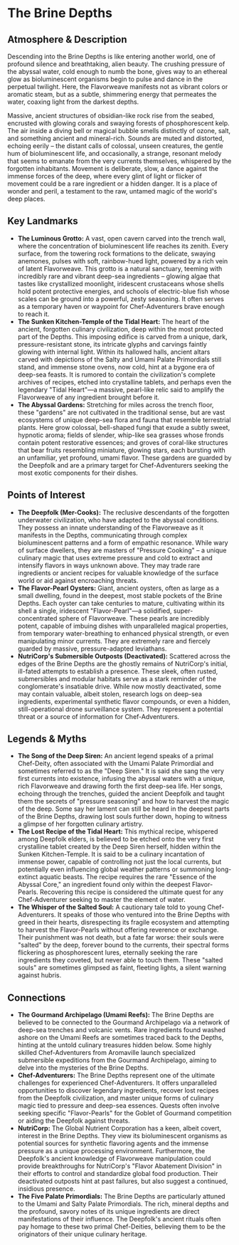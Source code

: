 # The Brine Depths

## Atmosphere & Description

Descending into the Brine Depths is like entering another world, one of profound silence and breathtaking, alien beauty. The crushing pressure of the abyssal water, cold enough to numb the bone, gives way to an ethereal glow as bioluminescent organisms begin to pulse and dance in the perpetual twilight. Here, the Flavorweave manifests not as vibrant colors or aromatic steam, but as a subtle, shimmering energy that permeates the water, coaxing light from the darkest depths.

Massive, ancient structures of obsidian-like rock rise from the seabed, encrusted with glowing corals and swaying forests of phosphorescent kelp. The air inside a diving bell or magical bubble smells distinctly of ozone, salt, and something ancient and mineral-rich. Sounds are muted and distorted, echoing eerily – the distant calls of colossal, unseen creatures, the gentle hum of bioluminescent life, and occasionally, a strange, resonant melody that seems to emanate from the very currents themselves, whispered by the forgotten inhabitants. Movement is deliberate, slow, a dance against the immense forces of the deep, where every glint of light or flicker of movement could be a rare ingredient or a hidden danger. It is a place of wonder and peril, a testament to the raw, untamed magic of the world's deep places.

## Key Landmarks

*   **The Luminous Grotto:** A vast, open cavern carved into the trench wall, where the concentration of bioluminescent life reaches its zenith. Every surface, from the towering rock formations to the delicate, swaying anemones, pulses with soft, rainbow-hued light, powered by a rich vein of latent Flavorweave. This grotto is a natural sanctuary, teeming with incredibly rare and vibrant deep-sea ingredients – glowing algae that tastes like crystallized moonlight, iridescent crustaceans whose shells hold potent protective energies, and schools of electric-blue fish whose scales can be ground into a powerful, zesty seasoning. It often serves as a temporary haven or waypoint for Chef-Adventurers brave enough to reach it.
*   **The Sunken Kitchen-Temple of the Tidal Heart:** The heart of the ancient, forgotten culinary civilization, deep within the most protected part of the Depths. This imposing edifice is carved from a unique, dark, pressure-resistant stone, its intricate glyphs and carvings faintly glowing with internal light. Within its hallowed halls, ancient altars carved with depictions of the Salty and Umami Palate Primordials still stand, and immense stone ovens, now cold, hint at a bygone era of deep-sea feasts. It is rumored to contain the civilization's complete archives of recipes, etched into crystalline tablets, and perhaps even the legendary "Tidal Heart"—a massive, pearl-like relic said to amplify the Flavorweave of any ingredient brought before it.
*   **The Abyssal Gardens:** Stretching for miles across the trench floor, these "gardens" are not cultivated in the traditional sense, but are vast ecosystems of unique deep-sea flora and fauna that resemble terrestrial plants. Here grow colossal, bell-shaped fungi that exude a subtly sweet, hypnotic aroma; fields of slender, whip-like sea grasses whose fronds contain potent restorative essences; and groves of coral-like structures that bear fruits resembling miniature, glowing stars, each bursting with an unfamiliar, yet profound, umami flavor. These gardens are guarded by the Deepfolk and are a primary target for Chef-Adventurers seeking the most exotic components for their dishes.

## Points of Interest

*   **The Deepfolk (Mer-Cooks):** The reclusive descendants of the forgotten underwater civilization, who have adapted to the abyssal conditions. They possess an innate understanding of the Flavorweave as it manifests in the Depths, communicating through complex bioluminescent patterns and a form of empathic resonance. While wary of surface dwellers, they are masters of "Pressure Cooking" – a unique culinary magic that uses extreme pressure and cold to extract and intensify flavors in ways unknown above. They may trade rare ingredients or ancient recipes for valuable knowledge of the surface world or aid against encroaching threats.
*   **The Flavor-Pearl Oysters:** Giant, ancient oysters, often as large as a small dwelling, found in the deepest, most stable pockets of the Brine Depths. Each oyster can take centuries to mature, cultivating within its shell a single, iridescent "Flavor-Pearl"—a solidified, super-concentrated sphere of Flavorweave. These pearls are incredibly potent, capable of imbuing dishes with unparalleled magical properties, from temporary water-breathing to enhanced physical strength, or even manipulating minor currents. They are extremely rare and fiercely guarded by massive, pressure-adapted leviathans.
*   **NutriCorp's Submersible Outposts (Deactivated):** Scattered across the edges of the Brine Depths are the ghostly remains of NutriCorp's initial, ill-fated attempts to establish a presence. These sleek, often rusted, submersibles and modular habitats serve as a stark reminder of the conglomerate's insatiable drive. While now mostly deactivated, some may contain valuable, albeit stolen, research logs on deep-sea ingredients, experimental synthetic flavor compounds, or even a hidden, still-operational drone surveillance system. They represent a potential threat or a source of information for Chef-Adventurers.

## Legends & Myths

*   **The Song of the Deep Siren:** An ancient legend speaks of a primal Chef-Deity, often associated with the Umami Palate Primordial and sometimes referred to as the "Deep Siren." It is said she sang the very first currents into existence, infusing the abyssal waters with a unique, rich Flavorweave and drawing forth the first deep-sea life. Her songs, echoing through the trenches, guided the ancient Deepfolk and taught them the secrets of "pressure seasoning" and how to harvest the magic of the deep. Some say her lament can still be heard in the deepest parts of the Brine Depths, drawing lost souls further down, hoping to witness a glimpse of her forgotten culinary artistry.
*   **The Lost Recipe of the Tidal Heart:** This mythical recipe, whispered among Deepfolk elders, is believed to be etched onto the very first crystalline tablet created by the Deep Siren herself, hidden within the Sunken Kitchen-Temple. It is said to be a culinary incantation of immense power, capable of controlling not just the local currents, but potentially even influencing global weather patterns or summoning long-extinct aquatic beasts. The recipe requires the rare "Essence of the Abyssal Core," an ingredient found only within the deepest Flavor-Pearls. Recovering this recipe is considered the ultimate quest for any Chef-Adventurer seeking to master the element of water.
*   **The Whisper of the Salted Soul:** A cautionary tale told to young Chef-Adventurers. It speaks of those who ventured into the Brine Depths with greed in their hearts, disrespecting its fragile ecosystem and attempting to harvest the Flavor-Pearls without offering reverence or exchange. Their punishment was not death, but a fate far worse: their souls were "salted" by the deep, forever bound to the currents, their spectral forms flickering as phosphorescent lures, eternally seeking the rare ingredients they coveted, but never able to touch them. These "salted souls" are sometimes glimpsed as faint, fleeting lights, a silent warning against hubris.

## Connections

*   **The Gourmand Archipelago (Umami Reefs):** The Brine Depths are believed to be connected to the Gourmand Archipelago via a network of deep-sea trenches and volcanic vents. Rare ingredients found washed ashore on the Umami Reefs are sometimes traced back to the Depths, hinting at the untold culinary treasures hidden below. Some highly skilled Chef-Adventurers from Aromaville launch specialized submersible expeditions from the Gourmand Archipelago, aiming to delve into the mysteries of the Brine Depths.
*   **Chef-Adventurers:** The Brine Depths represent one of the ultimate challenges for experienced Chef-Adventurers. It offers unparalleled opportunities to discover legendary ingredients, recover lost recipes from the Deepfolk civilization, and master unique forms of culinary magic tied to pressure and deep-sea essences. Quests often involve seeking specific "Flavor-Pearls" for the Goblet of Gourmand competition or aiding the Deepfolk against threats.
*   **NutriCorp:** The Global Nutrient Corporation has a keen, albeit covert, interest in the Brine Depths. They view its bioluminescent organisms as potential sources for synthetic flavoring agents and the immense pressure as a unique processing environment. Furthermore, the Deepfolk's ancient knowledge of Flavorweave manipulation could provide breakthroughs for NutriCorp's "Flavor Abatement Division" in their efforts to control and standardize global food production. Their deactivated outposts hint at past failures, but also suggest a continued, insidious presence.
*   **The Five Palate Primordials:** The Brine Depths are particularly attuned to the Umami and Salty Palate Primordials. The rich, mineral depths and the profound, savory notes of its unique ingredients are direct manifestations of their influence. The Deepfolk's ancient rituals often pay homage to these two primal Chef-Deities, believing them to be the originators of their unique culinary heritage.